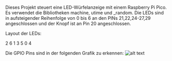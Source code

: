 Dieses Projekt steuert eine LED-Würfelanzeige mit einem Raspberry Pi Pico. 
Es verwendet die Bibliotheken machine, utime und _random. 
Die LEDs sind in aufsteigender Reihenfolge von 0 bis 6 an den PINs 21,22,24-27,29 angeschlossen und der Knopf ist an Pin 20 angeschlossen.

Layout der LEDs:

2       6
1   3   5
0       4

Die GPIO Pins sind in der folgenden Grafik zu erkennen:
![alt text](https://www.raspberrypi.com/documentation/microcontrollers/images/picow-pinout.svg)
